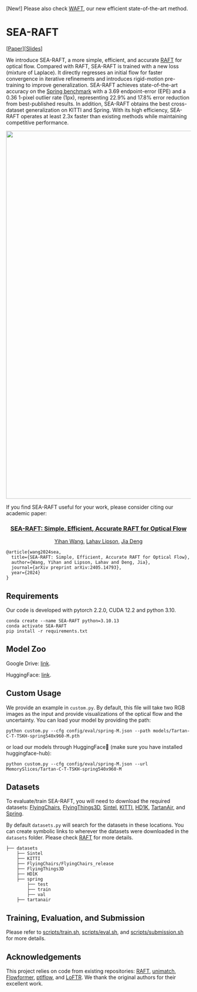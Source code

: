 [New!] Please also check [WAFT](https://github.com/princeton-vl/WAFT), our new efficient state-of-the-art method. 

# SEA-RAFT

[[Paper](https://arxiv.org/abs/2405.14793)][[Slides](https://docs.google.com/presentation/d/1xZn-NowHuPqfdLDAaQwKyzYvP4HzGmT7/edit?usp=sharing&ouid=118125745783453356964&rtpof=true&sd=true)]

We introduce SEA-RAFT, a more simple, efficient, and accurate [RAFT](https://github.com/princeton-vl/RAFT) for optical flow. Compared with RAFT, SEA-RAFT is trained with a new loss (mixture of Laplace). It directly regresses an initial flow for faster convergence in iterative refinements and introduces rigid-motion pre-training to improve generalization. SEA-RAFT achieves state-of-the-art accuracy on the [Spring benchmark](https://spring-benchmark.org/) with a 3.69 endpoint-error (EPE) and a 0.36 1-pixel outlier rate (1px), representing 22.9\% and 17.8\% error reduction from best-published results. In addition, SEA-RAFT obtains the best cross-dataset generalization on KITTI and Spring. With its high efficiency, SEA-RAFT operates at least 2.3x faster than existing methods while maintaining competitive performance.

<img src="assets/visualization.png" width='1000'>

If you find SEA-RAFT useful for your work, please consider citing our academic paper:

<h3 align="center">
    <a href="https://arxiv.org/abs/2405.14793">
        SEA-RAFT: Simple, Efficient, Accurate RAFT for Optical Flow
    </a>
</h3>
<p align="center">
    <a href="https://memoryslices.github.io/">Yihan Wang</a>, 
    <a href="https://www.lahavlipson.com/">Lahav Lipson</a>, 
    <a href="http://www.cs.princeton.edu/~jiadeng">Jia Deng</a><br>
</p>

```
@article{wang2024sea,
  title={SEA-RAFT: Simple, Efficient, Accurate RAFT for Optical Flow},
  author={Wang, Yihan and Lipson, Lahav and Deng, Jia},
  journal={arXiv preprint arXiv:2405.14793},
  year={2024}
}
```

## Requirements
Our code is developed with pytorch 2.2.0, CUDA 12.2 and python 3.10.
```Shell
conda create --name SEA-RAFT python=3.10.13
conda activate SEA-RAFT
pip install -r requirements.txt
```

## Model Zoo

Google Drive: [link](https://drive.google.com/drive/folders/1YLovlvUW94vciWvTyLf-p3uWscbOQRWW?usp=sharing).

HuggingFace: [link](https://huggingface.co/papers/2405.14793).

## Custom Usage

We provide an example in `custom.py`. By default, this file will take two RGB images as the input and provide visualizations of the optical flow and the uncertainty. You can load your model by providing the path:
```Shell
python custom.py --cfg config/eval/spring-M.json --path models/Tartan-C-T-TSKH-spring540x960-M.pth
```
or load our models through HuggingFace🤗 (make sure you have installed huggingface-hub):
```Shell
python custom.py --cfg config/eval/spring-M.json --url MemorySlices/Tartan-C-T-TSKH-spring540x960-M
```

## Datasets
To evaluate/train SEA-RAFT, you will need to download the required datasets: [FlyingChairs](https://lmb.informatik.uni-freiburg.de/resources/datasets/FlyingChairs.en.html#flyingchairs), [FlyingThings3D](https://lmb.informatik.uni-freiburg.de/resources/datasets/SceneFlowDatasets.en.html), [Sintel](http://sintel.is.tue.mpg.de/), [KITTI](http://www.cvlibs.net/datasets/kitti/eval_scene_flow.php?benchmark=flow), [HD1K](http://hci-benchmark.iwr.uni-heidelberg.de/), [TartanAir](https://theairlab.org/tartanair-dataset/), and [Spring](https://spring-benchmark.org/).

By default `datasets.py` will search for the datasets in these locations. You can create symbolic links to wherever the datasets were downloaded in the `datasets` folder. Please check [RAFT](https://github.com/princeton-vl/RAFT) for more details.

```Shell
├── datasets
    ├── Sintel
    ├── KITTI
    ├── FlyingChairs/FlyingChairs_release
    ├── FlyingThings3D
    ├── HD1K
    ├── spring
        ├── test
        ├── train
        ├── val
    ├── tartanair
```

## Training, Evaluation, and Submission

Please refer to [scripts/train.sh](scripts/train.sh), [scripts/eval.sh](scripts/eval.sh), and [scripts/submission.sh](scripts/submission.sh) for more details.

## Acknowledgements

This project relies on code from existing repositories: [RAFT](https://github.com/princeton-vl/RAFT), [unimatch](https://github.com/autonomousvision/unimatch/tree/master), [Flowformer](https://github.com/drinkingcoder/FlowFormer-Official), [ptlflow](https://github.com/hmorimitsu/ptlflow), and [LoFTR](https://github.com/zju3dv/LoFTR). We thank the original authors for their excellent work.
